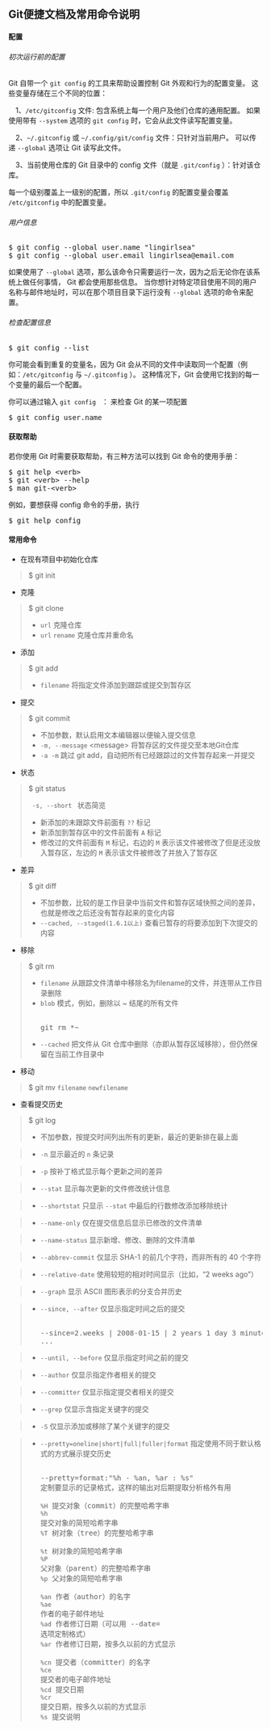 ## Git便捷文档及常用命令说明

#### 配置

###### 初次运行前的配置
Git 自带一个 <code>git config</code> 的工具来帮助设置控制 Git 外观和行为的配置变量。 这些变量存储在三个不同的位置：

&emsp;1、<code>/etc/gitconfig</code> 文件: 包含系统上每一个用户及他们仓库的通用配置。 如果使用带有 <code>--system</code> 选项的 <code>git config</code> 时，它会从此文件读写配置变量。

&emsp;2、<code>\~/.gitconfig</code> 或 <code>\~/.config/git/config</code> 文件：只针对当前用户。 可以传递 <code>--global</code> 选项让 Git 读写此文件。

&emsp;3、当前使用仓库的 Git 目录中的 config 文件（就是 <code>.git/config</code> ）：针对该仓库。

每一个级别覆盖上一级别的配置，所以 <code>.git/config</code> 的配置变量会覆盖 <code>/etc/gitconfig</code> 中的配置变量。



###### 用户信息
<pre>
$ git config --global user.name "lingirlsea"
$ git config --global user.email lingirlsea@email.com
</pre>
如果使用了 <code>--global</code> 选项，那么该命令只需要运行一次，因为之后无论你在该系统上做任何事情， Git 都会使用那些信息。 当你想针对特定项目使用不同的用户名称与邮件地址时，可以在那个项目目录下运行没有 <code>--global</code> 选项的命令来配置。



###### 检查配置信息
<pre>
$ git config --list
</pre>

你可能会看到重复的变量名，因为 Git 会从不同的文件中读取同一个配置（例如：<code>/etc/gitconfig</code> 与 <code>\~/.gitconfig</code> ）。 这种情况下，Git 会使用它找到的每一个变量的最后一个配置。

你可以通过输入 <code>git config <key></code> ： 来检查 Git 的某一项配置
<pre>
$ git config user.name
</pre>


#### 获取帮助
若你使用 Git 时需要获取帮助，有三种方法可以找到 Git 命令的使用手册：
<pre>
$ git help &lt;verb&gt;
$ git &lt;verb&gt --help
$ man git-&lt;verb&gt
</pre>
例如，要想获得 config 命令的手册，执行
<pre>
$ git help config
</pre>

#### 常用命令


- 在现有项目中初始化仓库
> $ git init


- 克隆
> $ git clone
> - <code>url</code> 克隆仓库
> - <code>url</code> <code>rename</code> 克隆仓库并重命名


- 添加
> $ git add 
> - <code>filename</code> 将指定文件添加到跟踪或提交到暂存区


- 提交
> $ git commit
> - 不加参数，默认启用文本编辑器以便输入提交信息
> - <code>-m, --message</code> &lt;message&gt; 将暂存区的文件提交至本地Git仓库
> - <code>-a -m</code> 跳过 git add，自动把所有已经跟踪过的文件暂存起来一并提交


- 状态
> $ git status
>
> <code> -s, --short </code> 状态简览
> - 新添加的未跟踪文件前面有 <code>??</code> 标记
> - 新添加到暂存区中的文件前面有 <code>A</code> 标记
> - 修改过的文件前面有 <code>M</code> 标记，右边的 <code>M</code> 表示该文件被修改了但是还没放入暂存区，左边的 <code>M</code> 表示该文件被修改了并放入了暂存区


- 差异
> $ git diff
>
> - 不加参数，比较的是工作目录中当前文件和暂存区域快照之间的差异， 也就是修改之后还没有暂存起来的变化内容
> - <code>--cached, --staged(1.6.1以上)</code> 查看已暂存的将要添加到下次提交的内容


- 移除
> $ git rm
>
> - <code>filename</code> 从跟踪文件清单中移除名为filename的文件，并连带从工作目录删除
> - <code>blob</code> 模式，例如，删除以 ~ 结尾的所有文件
>   <br><br><pre>git rm \*~</pre>
> - <code>--cached</code> 把文件从 Git 仓库中删除（亦即从暂存区域移除），但仍然保留在当前工作目录中


- 移动
> $ git mv <code>filename</code> <code>newfilename</code> 
> 


- 查看提交历史
> $ git log
> 
> - 不加参数，按提交时间列出所有的更新，最近的更新排在最上面

> - <code>-n</code>                  显示最近的 <code>n</code> 条记录

> - <code>-p</code>                  按补丁格式显示每个更新之间的差异

> - <code>--stat</code>              显示每次更新的文件修改统计信息

> - <code>--shortstat</code>         只显示 <code>--stat</code> 中最后的行数修改添加移除统计

> - <code>--name-only</code>         仅在提交信息后显示已修改的文件清单

> - <code>--name-status</code>       显示新增、修改、删除的文件清单

> - <code>--abbrev-commit</code>     仅显示 SHA-1 的前几个字符，而非所有的 40 个字符

> - <code>--relative-date</code>     使用较短的相对时间显示（比如，“2 weeks ago”）

> - <code>--graph</code>             显示 ASCII 图形表示的分支合并历史

> - <code>--since, --after</code>    仅显示指定时间之后的提交
>   <br><br><pre>--since=2.weeks | 2008-01-15 | 2 years 1 day 3 minutes ago ...</pre>

> - <code>--until, --before</code>   仅显示指定时间之前的提交

> - <code>--author</code>            仅显示指定作者相关的提交

> - <code>--committer</code>         仅显示指定提交者相关的提交

> - <code>--grep</code>              仅显示含指定关键字的提交

> - <code>-S</code>                  仅显示添加或移除了某个关键字的提交

> - <code>--pretty=oneline|short|full|fuller|format</code> 指定使用不同于默认格式的方式展示提交历史
>   <br><br><pre>--pretty=format:"%h - %an, %ar : %s" 定制要显示的记录格式，这样的输出对后期提取分析格外有用
    <br><code>%H</code>     提交对象（commit）的完整哈希字串
    <br><code>%h</code>     提交对象的简短哈希字串
    <br><code>%T</code>     树对象（tree）的完整哈希字串
    <br><code>%t</code>     树对象的简短哈希字串
    <br><code>%P</code>     父对象（parent）的完整哈希字串
    <br><code>%p</code>     父对象的简短哈希字串
    <br><code>%an</code>    作者（author）的名字
    <br><code>%ae</code>    作者的电子邮件地址
    <br><code>%ad</code>    作者修订日期（可以用 --date= 选项定制格式）
    <br><code>%ar</code>    作者修订日期，按多久以前的方式显示
    <br><code>%cn</code>    提交者（committer）的名字
    <br><code>%ce</code>    提交者的电子邮件地址
    <br><code>%cd</code>    提交日期
    <br><code>%cr</code>    提交日期，按多久以前的方式显示
    <br><code>%s</code>     提交说明   
  </pre>












































































